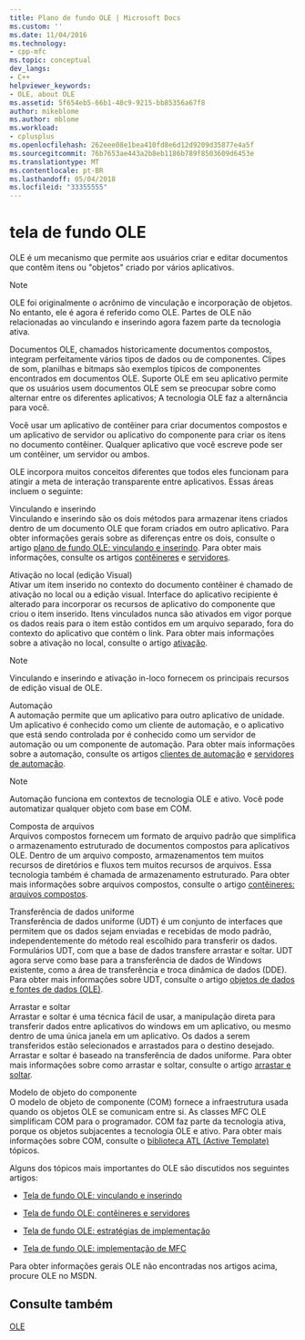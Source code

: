 ```yaml
---
title: Plano de fundo OLE | Microsoft Docs
ms.custom: ''
ms.date: 11/04/2016
ms.technology:
- cpp-mfc
ms.topic: conceptual
dev_langs:
- C++
helpviewer_keywords:
- OLE, about OLE
ms.assetid: 5f654eb5-66b1-40c9-9215-bb85356a67f8
author: mikeblome
ms.author: mblome
ms.workload:
- cplusplus
ms.openlocfilehash: 262eee08e1bea410fd8e6d12d9209d35877e4a5f
ms.sourcegitcommit: 76b7653ae443a2b8eb1186b789f8503609d6453e
ms.translationtype: MT
ms.contentlocale: pt-BR
ms.lasthandoff: 05/04/2018
ms.locfileid: "33355555"
---
```

# <a name="ole-background"></a>tela de fundo OLE
OLE é um mecanismo que permite aos usuários criar e editar documentos que contêm itens ou "objetos" criado por vários aplicativos.  
  
> [!NOTE]
>  OLE foi originalmente o acrônimo de vinculação e incorporação de objetos. No entanto, ele é agora é referido como OLE. Partes de OLE não relacionadas ao vinculando e inserindo agora fazem parte da tecnologia ativa.  
  
 Documentos OLE, chamados historicamente documentos compostos, integram perfeitamente vários tipos de dados ou de componentes. Clipes de som, planilhas e bitmaps são exemplos típicos de componentes encontrados em documentos OLE. Suporte OLE em seu aplicativo permite que os usuários usem documentos OLE sem se preocupar sobre como alternar entre os diferentes aplicativos; A tecnologia OLE faz a alternância para você.  
  
 Você usar um aplicativo de contêiner para criar documentos compostos e um aplicativo de servidor ou aplicativo do componente para criar os itens no documento contêiner. Qualquer aplicativo que você escreve pode ser um contêiner, um servidor ou ambos.  
  
 OLE incorpora muitos conceitos diferentes que todos eles funcionam para atingir a meta de interação transparente entre aplicativos. Essas áreas incluem o seguinte:  
  
 Vinculando e inserindo  
 Vinculando e inserindo são os dois métodos para armazenar itens criados dentro de um documento OLE que foram criados em outro aplicativo. Para obter informações gerais sobre as diferenças entre os dois, consulte o artigo [plano de fundo OLE: vinculando e inserindo](../mfc/ole-background-linking-and-embedding.md). Para obter mais informações, consulte os artigos [contêineres](../mfc/containers.md) e [servidores](../mfc/servers.md).  
  
 Ativação no local (edição Visual)  
 Ativar um item inserido no contexto do documento contêiner é chamado de ativação no local ou a edição visual. Interface do aplicativo recipiente é alterado para incorporar os recursos de aplicativo do componente que criou o item inserido. Itens vinculados nunca são ativados em vigor porque os dados reais para o item estão contidos em um arquivo separado, fora do contexto do aplicativo que contém o link. Para obter mais informações sobre a ativação no local, consulte o artigo [ativação](../mfc/activation-cpp.md).  
  
> [!NOTE]
>  Vinculando e inserindo e ativação in-loco fornecem os principais recursos de edição visual de OLE.  
  
 Automação  
 A automação permite que um aplicativo para outro aplicativo de unidade. Um aplicativo é conhecido como um cliente de automação, e o aplicativo que está sendo controlada por é conhecido como um servidor de automação ou um componente de automação. Para obter mais informações sobre a automação, consulte os artigos [clientes de automação](../mfc/automation-clients.md) e [servidores de automação](../mfc/automation-servers.md).  
  
> [!NOTE]
>  Automação funciona em contextos de tecnologia OLE e ativo. Você pode automatizar qualquer objeto com base em COM.  
  
 Composta de arquivos  
 Arquivos compostos fornecem um formato de arquivo padrão que simplifica o armazenamento estruturado de documentos compostos para aplicativos OLE. Dentro de um arquivo composto, armazenamentos tem muitos recursos de diretórios e fluxos tem muitos recursos de arquivos. Essa tecnologia também é chamada de armazenamento estruturado. Para obter mais informações sobre arquivos compostos, consulte o artigo [contêineres: arquivos compostos](../mfc/containers-compound-files.md).  
  
 Transferência de dados uniforme  
 Transferência de dados uniforme (UDT) é um conjunto de interfaces que permitem que os dados sejam enviadas e recebidas de modo padrão, independentemente do método real escolhido para transferir os dados. Formulários UDT, com que a base de dados transfere arrastar e soltar. UDT agora serve como base para a transferência de dados de Windows existente, como a área de transferência e troca dinâmica de dados (DDE). Para obter mais informações sobre UDT, consulte o artigo [objetos de dados e fontes de dados (OLE)](../mfc/data-objects-and-data-sources-ole.md).  
  
 Arrastar e soltar  
 Arrastar e soltar é uma técnica fácil de usar, a manipulação direta para transferir dados entre aplicativos do windows em um aplicativo, ou mesmo dentro de uma única janela em um aplicativo. Os dados a serem transferidos estão selecionados e arrastados para o destino desejado. Arrastar e soltar é baseado na transferência de dados uniforme. Para obter mais informações sobre como arrastar e soltar, consulte o artigo [arrastar e soltar](../mfc/drag-and-drop-ole.md).  
  
 Modelo de objeto do componente  
 O modelo de objeto de componente (COM) fornece a infraestrutura usada quando os objetos OLE se comunicam entre si. As classes MFC OLE simplificam COM para o programador. COM faz parte da tecnologia ativa, porque os objetos subjacentes a tecnologia OLE e ativo. Para obter mais informações sobre COM, consulte o [biblioteca ATL (Active Template)](../atl/active-template-library-atl-concepts.md) tópicos.  
  
 Alguns dos tópicos mais importantes do OLE são discutidos nos seguintes artigos:  
  
-   [Tela de fundo OLE: vinculando e inserindo](../mfc/ole-background-linking-and-embedding.md)  
  
-   [Tela de fundo OLE: contêineres e servidores](../mfc/ole-background-containers-and-servers.md)  
  
-   [Tela de fundo OLE: estratégias de implementação](../mfc/ole-background-implementation-strategies.md)  
  
-   [Tela de fundo OLE: implementação de MFC](../mfc/ole-background-mfc-implementation.md)  
  
 Para obter informações gerais OLE não encontradas nos artigos acima, procure OLE no MSDN.  
  
## <a name="see-also"></a>Consulte também  
 [OLE](../mfc/ole-in-mfc.md)


